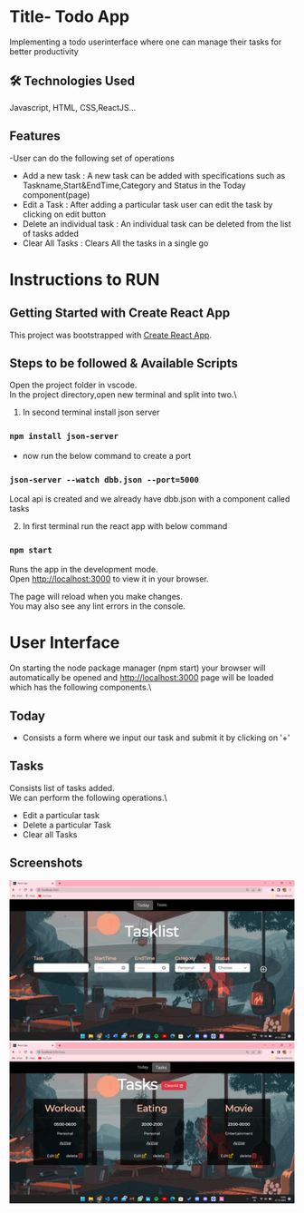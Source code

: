 
# Title- Todo App

Implementing a todo userinterface where one can manage their tasks for better productivity


## 🛠 Technologies Used
Javascript, HTML, CSS,ReactJS...


## Features

-User can do the following set of operations
- Add a new task :  A new task can be added with specifications such as Taskname,Start&EndTime,Category and Status in the Today component(page)
- Edit a Task : After adding a particular task user can edit the task by clicking on edit button
- Delete an individual task : An individual task can be deleted from the list of tasks added
- Clear All Tasks : Clears All the tasks in a single go

# Instructions to RUN
## Getting Started with Create React App

This project was bootstrapped with [Create React App](https://github.com/facebook/create-react-app).

## Steps to be followed & Available Scripts
Open the project folder in vscode.\
In the project directory,open new terminal and split into two.\
1. In second terminal install json server
### `npm install json-server`
- now run the below command to create a port
### `json-server --watch dbb.json --port=5000`

Local api is created and we already have dbb.json with a component called tasks

2. In first terminal run the react app with below command

### `npm start`

Runs the app in the development mode.\
Open [http://localhost:3000](http://localhost:3000) to view it in your browser.

The page will reload when you make changes.\
You may also see any lint errors in the console.

# User Interface
On starting the node package manager (npm start) your browser will automatically be opened and [http://localhost:3000](http://localhost:3000) page will be loaded which has the following components.\
## Today
- Consists a form where we input our task and submit it by clicking on '+'
## Tasks
Consists list of tasks added.\
We can perform the following operations.\ 
- Edit a particular task
- Delete a particular Task
- Clear all Tasks

## Screenshots

![App Screenshot](./src/components/images/Screenshot%20(64).png)
![App Screenshot](./src/components/images/Screenshot%20(65).png)


